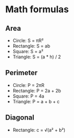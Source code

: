 # Math formulas
## Area
- Circle: S = πR²
- Rectangle: S = ab
- Square: S = a²
- Triangle: S = (a * h) / 2

## Perimeter
- Circle: P = 2πR
- Rectangle: P = 2a + 2b
- Square: P = 4a
- Triangle: P = a + b + c

## Diagonal
- Rectangle: c = √(a² + b²)
